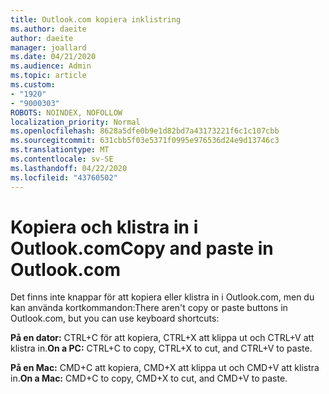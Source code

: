 ```yaml
---
title: Outlook.com kopiera inklistring
ms.author: daeite
author: daeite
manager: joallard
ms.date: 04/21/2020
ms.audience: Admin
ms.topic: article
ms.custom:
- "1920"
- "9000303"
ROBOTS: NOINDEX, NOFOLLOW
localization_priority: Normal
ms.openlocfilehash: 8628a5dfe0b9e1d82bd7a43173221f6c1c107cbb
ms.sourcegitcommit: 631cbb5f03e5371f0995e976536d24e9d13746c3
ms.translationtype: MT
ms.contentlocale: sv-SE
ms.lasthandoff: 04/22/2020
ms.locfileid: "43760502"
---
```

# <a name="copy-and-paste-in-outlookcom"></a><span data-ttu-id="407d2-102">Kopiera och klistra in i Outlook.com</span><span class="sxs-lookup"><span data-stu-id="407d2-102">Copy and paste in Outlook.com</span></span>

<span data-ttu-id="407d2-103">Det finns inte knappar för att kopiera eller klistra in i Outlook.com, men du kan använda kortkommandon:</span><span class="sxs-lookup"><span data-stu-id="407d2-103">There aren't copy or paste buttons in Outlook.com, but you can use keyboard shortcuts:</span></span>

<span data-ttu-id="407d2-104">**På en dator:** CTRL+C för att kopiera, CTRL+X att klippa ut och CTRL+V att klistra in.</span><span class="sxs-lookup"><span data-stu-id="407d2-104">**On a PC:** CTRL+C to copy, CTRL+X to cut, and CTRL+V to paste.</span></span>

<span data-ttu-id="407d2-105">**På en Mac:** CMD+C att kopiera, CMD+X att klippa ut och CMD+V att klistra in.</span><span class="sxs-lookup"><span data-stu-id="407d2-105">**On a Mac:** CMD+C to copy, CMD+X to cut, and CMD+V to paste.</span></span>